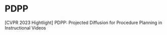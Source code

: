 # PDPP
[CVPR 2023 Hightlight] PDPP: Projected Diffusion for Procedure Planning in Instructional Videos
